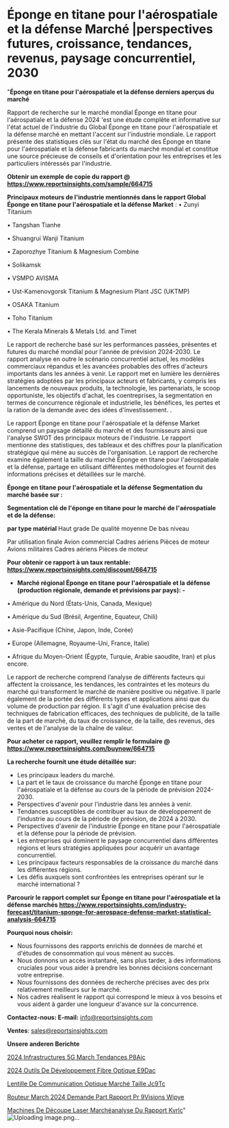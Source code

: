 # Éponge en titane pour l'aérospatiale et la défense Marché |perspectives futures, croissance, tendances, revenus, paysage concurrentiel, 2030

"<strong>Éponge en titane pour l'aérospatiale et la défense derniers aperçus du marché</strong>

Rapport de recherche sur le marché mondial Éponge en titane pour l'aérospatiale et la défense 2024 'est une étude complète et informative sur l'état actuel de l'industrie du Global Éponge en titane pour l'aérospatiale et la défense marché en mettant l'accent sur l'industrie mondiale. Le rapport présente des statistiques clés sur l'état du marché des Éponge en titane pour l'aérospatiale et la défense fabricants du marché mondial et constitue une source précieuse de conseils et d'orientation pour les entreprises et les particuliers intéressés par l'industrie.

<strong>Obtenir un exemple de copie du rapport @ <a href=https://www.reportsinsights.com/sample/664715>https://www.reportsinsights.com/sample/664715</a></strong>

<strong>Principaux moteurs de l'industrie mentionnés dans le rapport Global Éponge en titane pour l'aérospatiale et la défense Market</strong> :
• Zunyi Titanium

• Tangshan Tianhe

• Shuangrui Wanji Titanium

• Zaporozhye Titanium & Magnesium Combine

• Solikamsk

• VSMPO AVISMA

• Ust-Kamenovgorsk Titanium & Magnesium Plant JSC (UKTMP)

• OSAKA Titanium

• Toho Titanium

• The Kerala Minerals & Metals Ltd. and Timet

Le rapport de recherche basé sur les performances passées, présentes et futures du marché mondial pour l'année de prévision 2024-2030. Le rapport analyse en outre le scénario concurrentiel actuel, les modèles commerciaux répandus et les avancées probables des offres d'acteurs importants dans les années à venir. Le rapport met en lumière les dernières stratégies adoptées par les principaux acteurs et fabricants, y compris les lancements de nouveaux produits, la technologie, les partenariats, le scoop opportuniste, les objectifs d'achat, les coentreprises, la segmentation en termes de concurrence régionale et industrielle, les bénéfices, les pertes et la ration de la demande avec des idées d'investissement. .

Le rapport Éponge en titane pour l'aérospatiale et la défense Market comprend un paysage détaillé du marché et des fournisseurs ainsi que l'analyse SWOT des principaux moteurs de l'industrie. Le rapport mentionne des statistiques, des tableaux et des chiffres pour la planification stratégique qui mène au succès de l'organisation. Le rapport de recherche examine également la taille du marché Éponge en titane pour l'aérospatiale et la défense, partage en utilisant différentes méthodologies et fournit des informations précises et détaillées sur le marché.

<strong>Éponge en titane pour l'aérospatiale et la défense Segmentation du marché basée sur :</strong>

<strong> Segmentation clé de l'éponge en titane pour le marché de l'aérospatiale et de la défense: </strong>

<strong> par type matérial </strong>
Haut grade
De qualité moyenne
De bas niveau

Par utilisation finale
Avion commercial
Cadres aériens
Pièces de moteur
Avions militaires
Cadres aériens
Pièces de moteur

<strong>Pour obtenir ce rapport à un taux rentable: <a href=https://www.reportsinsights.com/discount/664715>https://www.reportsinsights.com/discount/664715</a></strong>
<ul>
  <li><strong>Marché régional Éponge en titane pour l'aérospatiale et la défense (production régionale, demande et prévisions par pays): -</strong></li>
</ul>
• Amérique du Nord (États-Unis, Canada, Mexique)

• Amérique du Sud (Brésil, Argentine, Equateur, Chili)

• Asie-Pacifique (Chine, Japon, Inde, Corée)

• Europe (Allemagne, Royaume-Uni, France, Italie)

• Afrique du Moyen-Orient (Égypte, Turquie, Arabie saoudite, Iran) et plus encore.

Le rapport de recherche comprend l’analyse de différents facteurs qui affectent la croissance, les tendances, les contraintes et les moteurs du marché qui transforment le marché de manière positive ou négative. Il parle également de la portée des différents types et applications ainsi que du volume de production par région. Il s'agit d'une évaluation précise des techniques de fabrication efficaces, des techniques de publicité, de la taille de la part de marché, du taux de croissance, de la taille, des revenus, des ventes et de l'analyse de la chaîne de valeur.

<strong>Pour acheter ce rapport, veuillez remplir le formulaire @   <a href=https://www.reportsinsights.com/buynow/664715>https://www.reportsinsights.com/buynow/664715</a></strong>

<strong>La recherche fournit une étude détaillée sur:</strong>
<ul>
  <li>Les principaux leaders du marché.</li>
  <li>La part et le taux de croissance du marché Éponge en titane pour l'aérospatiale et la défense au cours de la période de prévision 2024-2030.</li>
  <li>Perspectives d'avenir pour l'industrie dans les années à venir.</li>
  <li>Tendances susceptibles de contribuer au taux de développement de l'industrie au cours de la période de prévision, de 2024 à 2030.</li>
  <li>Perspectives d'avenir de l'industrie Éponge en titane pour l'aérospatiale et la défense pour la période de prévision.</li>
  <li>Les entreprises qui dominent le paysage concurrentiel dans différentes régions et leurs stratégies appliquées pour acquérir un avantage concurrentiel.</li>
  <li>Les principaux facteurs responsables de la croissance du marché dans les différentes régions.</li>
  <li>Les défis auxquels sont confrontées les entreprises opérant sur le marché international ?</li>
</ul>

<strong>Parcourir le rapport complet sur Éponge en titane pour l'aérospatiale et la défense marchés <a href=https://www.reportsinsights.com/industry-forecast/titanium-sponge-for-aerospace-defense-market-statistical-analysis-664715>https://www.reportsinsights.com/industry-forecast/titanium-sponge-for-aerospace-defense-market-statistical-analysis-664715</a></strong>

<strong>Pourquoi nous choisir:</strong>
<ul>
  <li>Nous fournissons des rapports enrichis de données de marché et d'études de consommation qui vous mènent au succès.</li>
  <li>Nous donnons un accès instantané, sans plus tarder, à des informations cruciales pour vous aider à prendre les bonnes décisions concernant votre entreprise.</li>
  <li>Nous fournissons des données de recherche précises avec des prix relativement meilleurs sur le marché.</li>
  <li>Nos cadres réalisent le rapport qui correspond le mieux à vos besoins et vous aident à garder une longueur d'avance sur la concurrence.</li>
</ul>
<strong>Contactez-nous:
</strong><strong>E-mail:</strong> <a href=mailto:info@reportsinsights.com>info@reportsinsights.com</a>

<strong>Ventes</strong>: <a href=mailto:sales@reportsinsights.com>sales@reportsinsights.com</a>

<strong>Unsere anderen Berichte</strong>

<a href=https://www.linkedin.com/pulse/2024-infrastructures-5g-march%C3%A9-tendances-p8ajc/>2024 Infrastructures 5G March Tendances P8Ajc</a>

<a href=https://www.linkedin.com/pulse/2024-outils-de-développement-fibre-optique-e9dac/>2024 Outils De Développement Fibre Optique E9Dac</a>

<a href=https://www.linkedin.com/pulse/lentille-de-communication-optique-marché-taille-jc9tc/>Lentille De Communication Optique Marché Taille Jc9Tc</a>

<a href=https://www.linkedin.com/pulse/routeur-march%C3%A9-2024-demande-part-rapport-pr%C3%A9visions-wipye/>Routeur March 2024 Demande Part Rapport Pr 9Visions Wipye</a>

<a href=https://www.linkedin.com/pulse/machines-de-découpe-laser-marchéanalyse-du-rapport-kvrlc/>Machines De Découpe Laser Marchéanalyse Du Rapport Kvrlc</a>"
![Uploading image.png…]()
